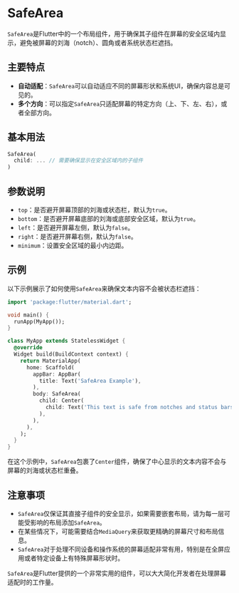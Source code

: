 # SafeArea

`SafeArea`是Flutter中的一个布局组件，用于确保其子组件在屏幕的安全区域内显示，避免被屏幕的刘海（notch）、圆角或者系统状态栏遮挡。

## 主要特点

- **自动适配**：`SafeArea`可以自动适应不同的屏幕形状和系统UI，确保内容总是可见的。
- **多个方向**：可以指定`SafeArea`只适配屏幕的特定方向（上、下、左、右），或者全部方向。

## 基本用法

```dart
SafeArea(
  child: ... // 需要确保显示在安全区域内的子组件
)
```

## 参数说明

- `top`：是否避开屏幕顶部的刘海或状态栏，默认为`true`。
- `bottom`：是否避开屏幕底部的刘海或底部安全区域，默认为`true`。
- `left`：是否避开屏幕左侧，默认为`false`。
- `right`：是否避开屏幕右侧，默认为`false`。
- `minimum`：设置安全区域的最小内边距。

## 示例

以下示例展示了如何使用`SafeArea`来确保文本内容不会被状态栏遮挡：

```dart
import 'package:flutter/material.dart';

void main() {
  runApp(MyApp());
}

class MyApp extends StatelessWidget {
  @override
  Widget build(BuildContext context) {
    return MaterialApp(
      home: Scaffold(
        appBar: AppBar(
          title: Text('SafeArea Example'),
        ),
        body: SafeArea(
          child: Center(
            child: Text('This text is safe from notches and status bars.'),
          ),
        ),
      ),
    );
  }
}
```

在这个示例中，`SafeArea`包裹了`Center`组件，确保了中心显示的文本内容不会与屏幕的刘海或状态栏重叠。

## 注意事项

- `SafeArea`仅保证其直接子组件的安全显示，如果需要嵌套布局，请为每一层可能受影响的布局添加`SafeArea`。
- 在某些情况下，可能需要结合`MediaQuery`来获取更精确的屏幕尺寸和布局信息。
- `SafeArea`对于处理不同设备和操作系统的屏幕适配非常有用，特别是在全屏应用或者特定设备上有特殊屏幕形状时。

`SafeArea`是Flutter提供的一个非常实用的组件，可以大大简化开发者在处理屏幕适配时的工作量。
